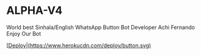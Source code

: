 # ALPHA-V4
World best Sinhala/English WhatsApp Button Bot Developer Achi Fernando Enjoy Our Bot


[[Deploy|(https://www.herokucdn.com/deploy/button.svg)](https://github.com/Nimeshariyarathne/ALPHA-V4)
